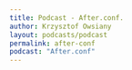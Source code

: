 ```yaml
---
title: Podcast - After.conf.
author: Krzysztof Owsiany
layout: podcasts/podcast
permalink: after-conf
podcast: "After.conf"
---
```


